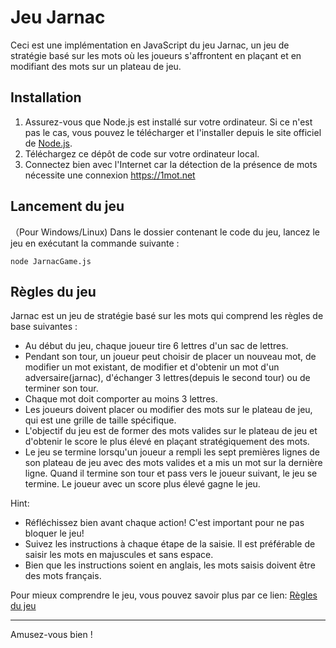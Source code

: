 # Jeu Jarnac

Ceci est une implémentation en JavaScript du jeu Jarnac, un jeu de stratégie basé sur les mots où les joueurs s'affrontent en plaçant et en modifiant des mots sur un plateau de jeu.

## Installation

1. Assurez-vous que Node.js est installé sur votre ordinateur. Si ce n'est pas le cas, vous pouvez le télécharger et l'installer depuis le site officiel de [Node.js](https://nodejs.org/).
2. Téléchargez ce dépôt de code sur votre ordinateur local.
3. Connectez bien avec l'Internet car la détection de la présence de mots nécessite une connexion https://1mot.net

## Lancement du jeu

（Pour Windows/Linux) Dans le dossier contenant le code du jeu, lancez le jeu en exécutant la commande suivante :

```
node JarnacGame.js
```

## Règles du jeu

Jarnac est un jeu de stratégie basé sur les mots qui comprend les règles de base suivantes :

- Au début du jeu, chaque joueur tire 6 lettres d'un sac de lettres.
- Pendant son tour, un joueur peut choisir de placer un nouveau mot, de modifier un mot existant, de modifier et d'obtenir un mot d'un adversaire(jarnac), d'échanger 3 lettres(depuis le second tour) ou de terminer son tour.
- Chaque mot doit comporter au moins 3 lettres.
- Les joueurs doivent placer ou modifier des mots sur le plateau de jeu, qui est une grille de taille spécifique.
- L'objectif du jeu est de former des mots valides sur le plateau de jeu et d'obtenir le score le plus élevé en plaçant stratégiquement des mots.
- Le jeu se termine lorsqu'un joueur a rempli les sept premières lignes de son plateau de jeu avec des mots valides et a mis un mot sur la dernière ligne. Quand il termine son tour et pass vers le joueur suivant, le jeu se termine. Le joueur avec un score plus élevé gagne le jeu.

Hint: 
- Réfléchissez bien avant chaque action! C'est important pour ne pas bloquer le jeu!
- Suivez les instructions à chaque étape de la saisie. Il est préférable de saisir les mots en majuscules et sans espace.
- Bien que les instructions soient en anglais, les mots saisis doivent être des mots français.

Pour mieux comprendre le jeu, vous pouvez savoir plus par ce lien: 
[Règles du jeu](https://github.com/sfrenot/javascript/blob/master/projet2/RegleJarnac.pdf)

---

Amusez-vous bien !
